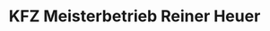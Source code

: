 ---
title: "KFZ Meisterbetrieb Reiner Heuer"
url: /neuenkirchen/kfz-meisterbetrieb-reiner-heuer/
shop: Autowerkstatt
---